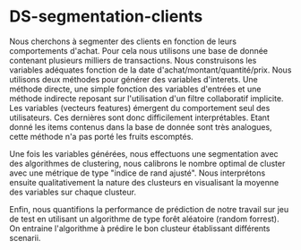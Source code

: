 # DS-segmentation-clients
Nous cherchons à segmenter des clients en fonction de leurs comportements d'achat. Pour cela nous utilisons une base de donnée contenant plusieurs milliers de transactions. Nous construisons les variables adéquates fonction de la date d'achat/montant/quantité/prix. 
Nous utilisons deux méthodes pour générer des variables d'interets. Une méthode directe, une simple fonction des variables d'entrées et une méthode indirecte 
reposant sur l'utilisation d'un filtre collaboratif implicite. Les variables (vecteurs features) émergent du comportement seul des utilisateurs. Ces
dernières sont donc difficilement interprétables. Etant donné les items contenus dans la base de donnée sont très analogues, cette méthode n'a 
pas porté les fruits escomptés.

Une fois les variables générées, nous effectuons une segmentation avec des algorithmes de clustering, nous calibrons le nombre optimal de cluster
avec une métrique de type "indice de rand ajusté". Nous interprétons ensuite qualitativement la nature des clusteurs en visualisant la moyenne des variables sur
chaque clusteur. 

Enfin, nous quantifions la performance de prédiction de notre travail sur jeu de test en utilisant un algorithme de type forêt aléatoire (random forrest).
On entraine l'algorithme à prédire le bon clusteur établissant différents scenarii.

